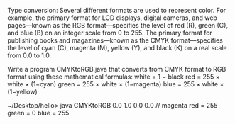 Type conversion: Several different formats are used to represent color. For example, the primary format for LCD displays, digital cameras, and web pages—known as the RGB format—specifies the level of red (R), green (G), and blue (B) on an integer scale from 0 to 255. The primary format for publishing books and magazines—known as the CMYK format—specifies the level of cyan (C), magenta (M), yellow (Y), and black (K) on a real scale from 0.0 to 1.0.

Write a program CMYKtoRGB.java that converts from CMYK format to RGB format using these mathematical formulas:
white = 1 − black
red = 255 × white × (1−cyan)
green = 255 × white × (1−magenta)
blue = 255 × white × (1−yellow)

~/Desktop/hello> java CMYKtoRGB 0.0 1.0 0.0 0.0    // magenta
red   = 255
green = 0
blue  = 255